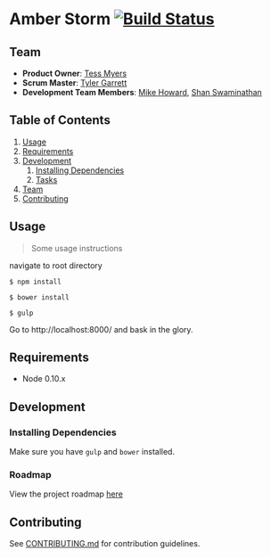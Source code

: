 # Amber Storm [![Build Status](https://travis-ci.org/amber-storm/amber-storm.svg)](https://travis-ci.org/amber-storm/amber-storm)

## Team

  - __Product Owner__: [Tess Myers](https://github.com/TessMyers)
  - __Scrum Master__: [Tyler Garrett](https://github.com/tgrrtt)
  - __Development Team Members__: [Mike Howard](https://github.com/darkstar21), [Shan Swaminathan](https://github.com/shanswami)

## Table of Contents

1. [Usage](#Usage)
1. [Requirements](#requirements)
1. [Development](#development)
    1. [Installing Dependencies](#installing-dependencies)
    1. [Tasks](#tasks)
1. [Team](#team)
1. [Contributing](#contributing)

## Usage

> Some usage instructions

navigate to root directory

    $ npm install

    $ bower install

    $ gulp

Go to http://localhost:8000/ and bask in the glory.

## Requirements

- Node 0.10.x

## Development

### Installing Dependencies

Make sure you have `gulp` and `bower` installed.


### Roadmap

View the project roadmap [here](https://github.com/amber-storm/amber-storm/issues)


## Contributing

See [CONTRIBUTING.md](CONTRIBUTING.md) for contribution guidelines.
